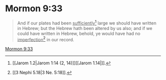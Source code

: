 # Mormon 9:33

> And if our plates had been <u>sufficiently</u>[^a] large we should have written in Hebrew; but the Hebrew hath been altered by us also; and if we could have written in Hebrew, behold, ye would have had no <u>imperfection</u>[^b] in our record.

[Mormon 9:33](https://www.churchofjesuschrist.org/study/scriptures/bofm/morm/9?lang=eng&id=p33#p33)


[^a]: [[Jarom 1.2|Jarom 1:14 (2, 14)]][[Jarom 1.14|]].  
[^b]: [[3 Nephi 5.18|3 Ne. 5:18]].  
